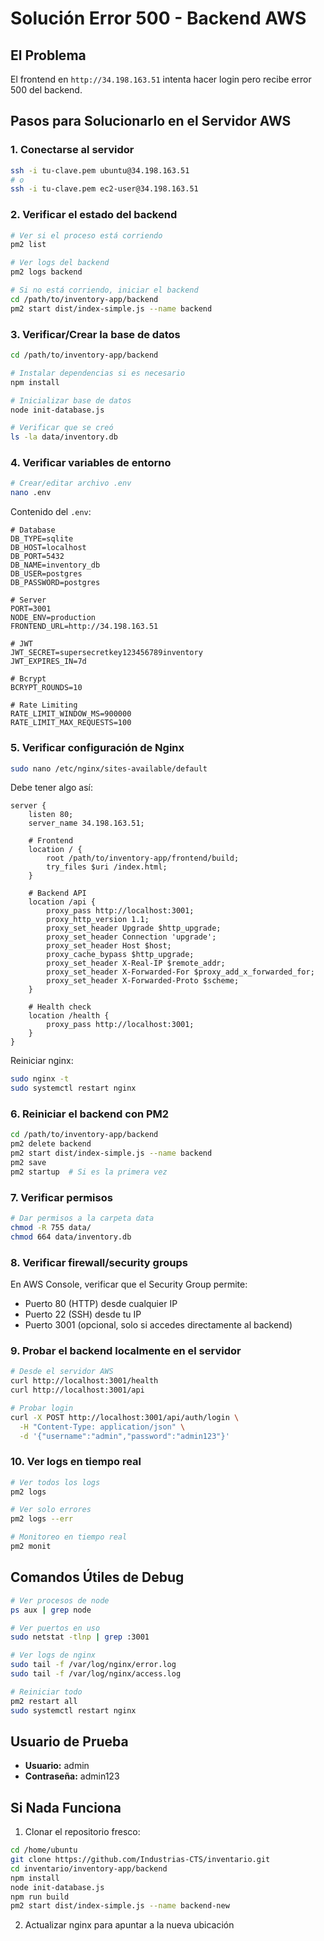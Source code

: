 # Solución Error 500 - Backend AWS

## El Problema
El frontend en `http://34.198.163.51` intenta hacer login pero recibe error 500 del backend.

## Pasos para Solucionarlo en el Servidor AWS

### 1. Conectarse al servidor
```bash
ssh -i tu-clave.pem ubuntu@34.198.163.51
# o
ssh -i tu-clave.pem ec2-user@34.198.163.51
```

### 2. Verificar el estado del backend
```bash
# Ver si el proceso está corriendo
pm2 list

# Ver logs del backend
pm2 logs backend

# Si no está corriendo, iniciar el backend
cd /path/to/inventory-app/backend
pm2 start dist/index-simple.js --name backend
```

### 3. Verificar/Crear la base de datos
```bash
cd /path/to/inventory-app/backend

# Instalar dependencias si es necesario
npm install

# Inicializar base de datos
node init-database.js

# Verificar que se creó
ls -la data/inventory.db
```

### 4. Verificar variables de entorno
```bash
# Crear/editar archivo .env
nano .env
```

Contenido del `.env`:
```env
# Database
DB_TYPE=sqlite
DB_HOST=localhost
DB_PORT=5432
DB_NAME=inventory_db
DB_USER=postgres
DB_PASSWORD=postgres

# Server
PORT=3001
NODE_ENV=production
FRONTEND_URL=http://34.198.163.51

# JWT
JWT_SECRET=supersecretkey123456789inventory
JWT_EXPIRES_IN=7d

# Bcrypt
BCRYPT_ROUNDS=10

# Rate Limiting
RATE_LIMIT_WINDOW_MS=900000
RATE_LIMIT_MAX_REQUESTS=100
```

### 5. Verificar configuración de Nginx
```bash
sudo nano /etc/nginx/sites-available/default
```

Debe tener algo así:
```nginx
server {
    listen 80;
    server_name 34.198.163.51;

    # Frontend
    location / {
        root /path/to/inventory-app/frontend/build;
        try_files $uri /index.html;
    }

    # Backend API
    location /api {
        proxy_pass http://localhost:3001;
        proxy_http_version 1.1;
        proxy_set_header Upgrade $http_upgrade;
        proxy_set_header Connection 'upgrade';
        proxy_set_header Host $host;
        proxy_cache_bypass $http_upgrade;
        proxy_set_header X-Real-IP $remote_addr;
        proxy_set_header X-Forwarded-For $proxy_add_x_forwarded_for;
        proxy_set_header X-Forwarded-Proto $scheme;
    }

    # Health check
    location /health {
        proxy_pass http://localhost:3001;
    }
}
```

Reiniciar nginx:
```bash
sudo nginx -t
sudo systemctl restart nginx
```

### 6. Reiniciar el backend con PM2
```bash
cd /path/to/inventory-app/backend
pm2 delete backend
pm2 start dist/index-simple.js --name backend
pm2 save
pm2 startup  # Si es la primera vez
```

### 7. Verificar permisos
```bash
# Dar permisos a la carpeta data
chmod -R 755 data/
chmod 664 data/inventory.db
```

### 8. Verificar firewall/security groups
En AWS Console, verificar que el Security Group permite:
- Puerto 80 (HTTP) desde cualquier IP
- Puerto 22 (SSH) desde tu IP
- Puerto 3001 (opcional, solo si accedes directamente al backend)

### 9. Probar el backend localmente en el servidor
```bash
# Desde el servidor AWS
curl http://localhost:3001/health
curl http://localhost:3001/api

# Probar login
curl -X POST http://localhost:3001/api/auth/login \
  -H "Content-Type: application/json" \
  -d '{"username":"admin","password":"admin123"}'
```

### 10. Ver logs en tiempo real
```bash
# Ver todos los logs
pm2 logs

# Ver solo errores
pm2 logs --err

# Monitoreo en tiempo real
pm2 monit
```

## Comandos Útiles de Debug

```bash
# Ver procesos de node
ps aux | grep node

# Ver puertos en uso
sudo netstat -tlnp | grep :3001

# Ver logs de nginx
sudo tail -f /var/log/nginx/error.log
sudo tail -f /var/log/nginx/access.log

# Reiniciar todo
pm2 restart all
sudo systemctl restart nginx
```

## Usuario de Prueba
- **Usuario:** admin
- **Contraseña:** admin123

## Si Nada Funciona
1. Clonar el repositorio fresco:
```bash
cd /home/ubuntu
git clone https://github.com/Industrias-CTS/inventario.git
cd inventario/inventory-app/backend
npm install
node init-database.js
npm run build
pm2 start dist/index-simple.js --name backend-new
```

2. Actualizar nginx para apuntar a la nueva ubicación